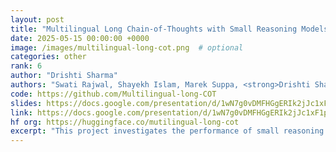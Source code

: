 ```yaml
---
layout: post
title: "Multilingual Long Chain-of-Thoughts with Small Reasoning Models"
date: 2025-05-15 00:00:00 +0000
image: /images/multilingual-long-cot.png  # optional
categories: other
rank: 6
author: "Drishti Sharma"
authors: "Swati Rajwal, Shayekh Islam, Marek Suppa, <strong>Drishti Sharma</strong>, Azmine Toushik, Yadnyesh C., Morteza Kashani, Allison Yang, Ira Salsabila"
code: https://github.com/Multilingual-long-COT
slides: https://docs.google.com/presentation/d/1wN7g0vDMFHGgERIk2jJc1xF1pGywjRsijZmyryoNWqI/edit?slide=id.g356660ebed0_0_74#slide=id.g356660ebed0_0_74
link: https://docs.google.com/presentation/d/1wN7g0vDMFHGgERIk2jJc1xF1pGywjRsijZmyryoNWqI/edit?slide=id.g356660ebed0_0_74#slide=id.g356660ebed0_0_74
hf org: https://huggingface.co/mutilingual-long-cot
excerpt: "This project investigates the performance of small reasoning models on long-form multilingual chain-of-thought (CoT) tasks in scientific domains. Using translated and human-post-edited versions of GPQA, we evaluate models like Qwen3-1.7B and Deepseek-R1-Distill across six languages including Hindi, Bengali, Spanish, and Marathi. Our findings reveal that small models underperform in low-resource languages and generate significantly shorter CoT traces. By fine-tuning models on multilingual reasoning traces derived from CAMEL-AI, we aim to democratize access to high-quality scientific reasoning in non-English contexts."
---
```

